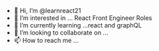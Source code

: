 - 👋 Hi, I’m @learnreact21
- 👀 I’m interested in ... React Front Engineer Roles
- 🌱 I’m currently learning ...react and graphQL
- 💞️ I’m looking to collaborate on ...
- 📫 How to reach me ...

<!---
learnreact21/learnreact21 is a ✨ special ✨ repository because its `README.md` (this file) appears on your GitHub profile.
You can click the Preview link to take a look at your changes.
--->
